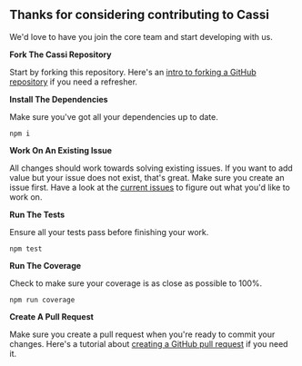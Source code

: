 ## Thanks for considering contributing to Cassi

We'd love to have you join the core team and start developing with us.

**Fork The Cassi Repository**

Start by forking this repository. Here's an [intro to forking a GitHub repository](https://help.github.com/articles/fork-a-repo/) if you need a refresher.

**Install The Dependencies**

Make sure you've got all your dependencies up to date.

```
npm i
```

**Work On An Existing Issue**

All changes should work towards solving existing issues. If you want to add value but your issue does not exist, that's great. Make sure you create an issue first. Have a look at the [current issues](https://github.com/fluidtrends/cassi/issues) to figure out what you'd like to work on.

**Run The Tests**

Ensure all your tests pass before finishing your work.

```
npm test
```

**Run The Coverage**

Check to make sure your coverage is as close as possible to 100%.

```
npm run coverage
```

**Create A Pull Request**

Make sure you create a pull request when you're ready to commit your changes. Here's a tutorial about [creating a GitHub pull request](https://help.github.com/articles/creating-a-pull-request/) if you need it.
